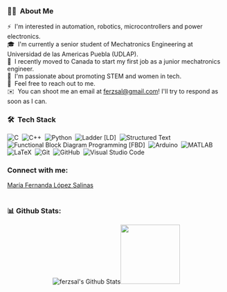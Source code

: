 <!-- ## 👋 &nbsp;Hey there! I'm Fernanda -->

### 👩‍🚀 &nbsp;About Me 

⚡ &nbsp;I'm interested in automation, robotics, microcontrollers and power electronics.\
🎓 &nbsp;I'm currently a senior student of Mechatronics Engineering at Universidad de las Americas Puebla (UDLAP).\
🍁  &nbsp;I recently moved to Canada to start my first job as a junior mechatronics engineer.\
🤖 &nbsp;I'm passionate about promoting STEM and women in tech.\
💬 &nbsp;Feel free to reach out to me.\
✉️ &nbsp;You can shoot me an email at ferzsal@gmail.com! I'll try to respond as soon as I can.

### 🛠 &nbsp;Tech Stack


![C](https://img.shields.io/badge/-C-05122A?style=flat&logo=C&logoColor=A8B9CC)&nbsp;
![C++](https://img.shields.io/badge/-C++-05122A?style=flat&logo=C%2B%2B&logoColor=00599C)&nbsp;
![Python](https://img.shields.io/badge/-Python-000?&logo=Python)&nbsp;
![Ladder [LD]](https://img.shields.io/badge/-Ladder_Programming_[LD]-green?style=flat)&nbsp;
![Structured Text](https://img.shields.io/badge/-Structured_Text_Programming_[ST]-D0F2F2?style=flat)&nbsp;
![Functional Block Diagram Programming [FBD]](https://img.shields.io/badge/-FBD_Programming-e87de3?style=flat)&nbsp;
![Arduino](https://img.shields.io/badge/-Arduino-038C8C?logo=arduino)&nbsp;
![MATLAB](https://img.shields.io/badge/-MATLAB-orange)&nbsp;
![LaTeX](https://img.shields.io/badge/-LaTeX-008080?logo=latex)&nbsp;
![Git](https://img.shields.io/badge/-Git-05122A?style=flat&logo=git)&nbsp;
![GitHub](https://img.shields.io/badge/-GitHub-05122A?style=flat&logo=github)&nbsp;
![Visual Studio Code](https://img.shields.io/badge/-Visual%20Studio%20Code-05122A?style=flat&logo=visual-studio-code&logoColor=007ACC)&nbsp;





### Connect with me: 
<div class="badge-base LI-profile-badge" data-locale="es_ES" data-size="medium" data-theme="dark" data-type="HORIZONTAL" data-vanity="mafernandalosa" data-version="v1"><a class="badge-base__link LI-simple-link" href="https://ca.linkedin.com/in/mafernandalosa?trk=profile-badge">María Fernanda López Salinas</a></div>
              
             

<br />

### 📊 Github Stats:

<p align="center">
<img align= "" alt= "ferzsal's Github Stats" src ="https://github-readme-stats.vercel.app/api?username=ferzsal&hide_title=true&hide_border=true&show_icons=true&include_all_commits=true&count_private=true&line_height=21&text_color=000&icon_color=000&bg_color=0,ea6161,ffc64d,fffc4d,52fa5a&theme=graywhite" /><!-- wi*quL3fcV --><img height="137px" src="https://github-readme-stats.vercel.app/api/top-langs/?username=ferzsal&hide=html&hide_title=true&hide_border=true&layout=compact&langs_count=6&exclude_repo=comp426,Redventures-Movie-Quotes&text_color=000&icon_color=fff&bg_color=0,52fa5a,4dfcff,c64dff&theme=graywhite" /></a>
</p>

</details>

[instagram]: https://instagram.com/ferzsal
[linkedin]: https://www.linkedin.com/in/mafernandalosa/
[spotify]: https://open.spotify.com/user/ferzsal?si=88b1b58f50f2412b
